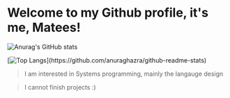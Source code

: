 # Welcome to my Github profile, it's me, Matees!

![Anurag's GitHub stats](https://github-readme-stats.vercel.app/api?username=maytees&show_icons=true&theme=radical)

[![Top Langs](https://github-readme-stats.vercel.app/api/top-langs/?username=maytees&layout=compact&theme="radical")](https://github.com/anuraghazra/github-readme-stats)

> I am interested in Systems programming, mainly the langauge design

> I cannot finish projects :)
